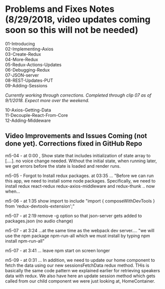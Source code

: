 # Problems and Fixes Notes (8/29/2018, video updates coming soon so this will not be needed)

01-Introducing  
02-Implementing-Axios  
03-Create-Redux  
04-More-Redux  
05-Redux-Actions-Updates  
06-Debugging-Redux  
07-JSON-server  
08-REST-Updates-PUT  
09-Adding-Sessions  

*Currently working through corrections. Completed through clip 07 as of 9/1/2018.  Expect more over the weekend.*  

10-Axios-Getting-Data  
11-Decouple-React-From-Core  
12-Adding-Middeware  
  
## Video Improvements and Issues Coming (not done yet). Corrections fixed in GitHub Repo

m5-04 - at 0:00 , Show state that includes initialization of state array to [....]. no voice change needed.  Without the initial state, when running later, we get errors before the state is loaded and render runs.

m5-05 - Forgot to Install redux packages.  at 03:35 ... "Before we can run this app, we need to install some node packages. Specifically, we need to install redux react-redux redux-axios-middleware and redux-thunk .. now when...

m5-06 - at 1:35 show import to include "import { composeWithDevTools } from 'redux-devtools-extension';"

m5-07 - at 2:19 remove -g option so that json-server gets added to packages.json (no audio change)

m5-07 - at 3:24 ...at the same time as the webpack dev server.... "we will use the npm package npm-run-all which we must install by typing npm install npm-run-all"

m5-07 - at 3:41 ... leave npm start on screen longer

m5-09 - at 0:31 ... In addition, we need to update our home component to fetch the data using our new sessionsFetchData redux method. THis is basically the same code pattern we explained earlier for retrieving speakers data with redux.  We also have here an update session method which gets called from our child component we were just looking at, HomeContainer.


